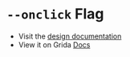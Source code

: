 # `--onclick` Flag

- Visit the [design documentation](../docs/--onclick.md)
- View it on Grida [Docs](https://grida.co/docs/flags/--onclick)
